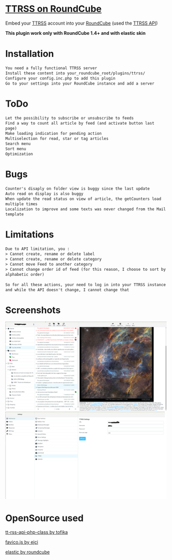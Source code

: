 # [TTRSS on RoundCube](https://github.com/gloony/roundcube_ttrss)

Embed your [TTRSS](https://tt-rss.org) account into your [RoundCube](https://roundcube.net) (used the [TTRSS API](https://git.tt-rss.org/fox/tt-rss/wiki/ApiReference))

**This plugin work only with RoundCube 1.4+ and with elastic skin**

# Installation

```
You need a fully functional TTRSS server
Install these content into your_roundcube_root/plugins/ttrss/
Configure your config.inc.php to add this plugin
Go to your settings into your RoundCube instance and add a server
```

# ToDo

```
Let the possibility to subscribe or unsubscribe to feeds
Find a way to count all article by feed (and activate button last page)
Make loading indication for pending action
Multiselection for read, star or tag articles
Search menu
Sort menu
Optimization
```

# Bugs

```
Counter's disaply on folder view is buggy since the last update
Auto read on display is also buggy
When update the read status on view of article, the getCounters load multiple times
Localization to improve and some texts was never changed from the Mail template
```

# Limitations

```
Due to API limitation, you : 
> Cannot create, rename or delete label
> Cannot create, rename or delete category
> Cannot move Feed to another category
> Cannot change order id of feed (for this reason, I choose to sort by alphabetic order)

So for all these actions, your need to log in into your TTRSS instance and while the API doesn't change, I cannot change that
```

# Screenshots

![roundcube_ttrss Main](screenshots/Main.png)
![roundcube_ttrss Settings](screenshots/Settings.png)

# OpenSource used

[tt-rss-api-php-class by tofika](https://github.com/tofika/tt-rss-api-php-class)

[favico.js by ejci](https://github.com/ejci/favico.js)

[elastic by roundcube](https://github.com/roundcube/elastic)